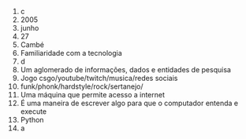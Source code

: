 1. c
2. 2005
3. junho
4. 27
5. Cambé
6. Familiaridade com a tecnologia
7. d
8. Um aglomerado de informações, dados e entidades de pesquisa
9. Jogo csgo/youtube/twitch/musica/redes sociais
10. funk/phonk/hardstyle/rock/sertanejo/
11. Uma máquina que permite acesso a internet
12. É uma maneira de escrever algo para que o computador entenda e execute
13. Python
14. a